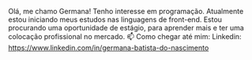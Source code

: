 Olá, me chamo Germana! Tenho interesse em programação. Atualmente estou iniciando meus estudos nas linguagens de front-end. 
Estou procurando uma oportunidade de estágio, para aprender mais e ter uma colocação profissional no mercado. 
📫 Como chegar até mim: 
Linkedin: https://www.linkedin.com/in/germana-batista-do-nascimento
